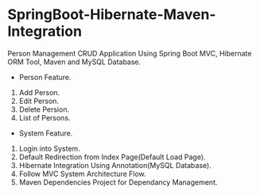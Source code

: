 # SpringBoot-Hibernate-Maven-Integration
Person Management CRUD Application Using Spring Boot MVC, Hibernate ORM Tool, Maven and MySQL Database.  

* Person Feature. 
1. Add Person.
2. Edit Person.
3. Delete Persion.
4. List of Persons.

* System Feature. 
1. Login into System.
2. Default Redirection from Index Page(Default Load Page).
3. Hibernate Integration Using Annotation(MySQL Database).
4. Follow MVC System Architecture Flow.
5. Maven Dependencies Project for Dependancy Management.
